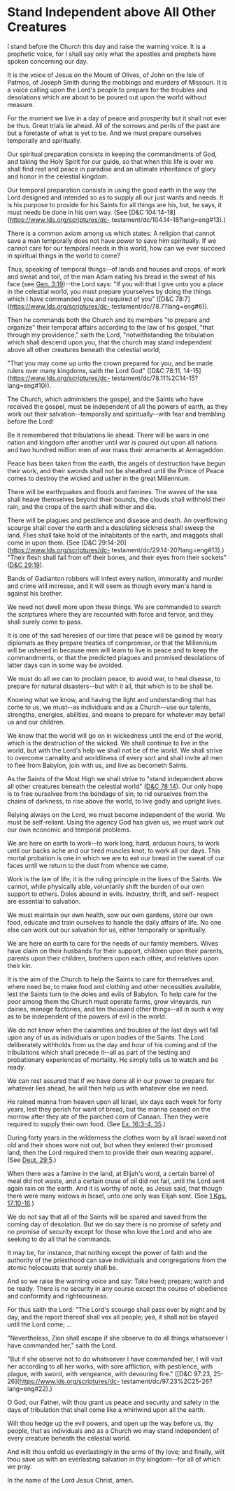 # Stand Independent above All Other Creatures

I stand before the Church this day and raise the warning voice. It is a
prophetic voice, for I shall say only what the apostles and prophets have
spoken concerning our day.

It is the voice of Jesus on the Mount of Olives, of John on the Isle of
Patmos, of Joseph Smith during the mobbings and murders of Missouri. It is a
voice calling upon the Lord's people to prepare for the troubles and
desolations which are about to be poured out upon the world without measure.

For the moment we live in a day of peace and prosperity but it shall not ever
be thus. Great trials lie ahead. All of the sorrows and perils of the past are
but a foretaste of what is yet to be. And we must prepare ourselves temporally
and spiritually.

Our spiritual preparation consists in keeping the commandments of God, and
taking the Holy Spirit for our guide, so that when this life is over we shall
find rest and peace in paradise and an ultimate inheritance of glory and honor
in the celestial kingdom.

Our temporal preparation consists in using the good earth in the way the Lord
designed and intended so as to supply all our just wants and needs. It is his
purpose to provide for his Saints for all things are his, but, he says, it
must needs be done in his own way. (See [D&amp;C
104:14-18](https://www.lds.org/scriptures/dc-
testament/dc/104.14-18?lang=eng#13).)

There is a common axiom among us which states: A religion that cannot save a
man temporally does not have power to save him spiritually. If we cannot care
for our temporal needs in this world, how can we ever succeed in spiritual
things in the world to come?

Thus, speaking of temporal things--of lands and houses and crops, of work and
sweat and toil, of the man Adam eating his bread in the sweat of his face (see
[Gen. 3:19](https://www.lds.org/scriptures/ot/gen/3.19?lang=eng#18))--the Lord
says: "If you will that I give unto you a place in the celestial world, you
must prepare yourselves by doing the things which I have commanded you and
required of you" ([D&amp;C 78:7](https://www.lds.org/scriptures/dc-
testament/dc/78.7?lang=eng#6)).

Then he commands both the Church and its members "to prepare and organize"
their temporal affairs according to the law of his gospel, "that through my
providence," saith the Lord, "notwithstanding the tribulation which shall
descend upon you, that the church may stand independent above all other
creatures beneath the celestial world;

"That you may come up unto the crown prepared for you, and be made rulers over
many kingdoms, saith the Lord God" ([D&amp;C 78:11,
14-15](https://www.lds.org/scriptures/dc-
testament/dc/78.11%2C14-15?lang=eng#10)).

The Church, which administers the gospel, and the Saints who have received the
gospel, must be independent of all the powers of earth, as they work out their
salvation--temporally and spiritually--with fear and trembling before the
Lord!

Be it remembered that tribulations lie ahead. There will be wars in one nation
and kingdom after another until war is poured out upon all nations and two
hundred million men of war mass their armaments at Armageddon.

Peace has been taken from the earth, the angels of destruction have begun
their work, and their swords shall not be sheathed until the Prince of Peace
comes to destroy the wicked and usher in the great Millennium.

There will be earthquakes and floods and famines. The waves of the sea shall
heave themselves beyond their bounds, the clouds shall withhold their rain,
and the crops of the earth shall wither and die.

There will be plagues and pestilence and disease and death. An overflowing
scourge shall cover the earth and a desolating sickness shall sweep the land.
Flies shall take hold of the inhabitants of the earth, and maggots shall come
in upon them. (See [D&amp;C 29:14-20](https://www.lds.org/scriptures/dc-
testament/dc/29.14-20?lang=eng#13).) "Their flesh shall fall from off their
bones, and their eyes from their sockets" ([D&amp;C
29:19](https://www.lds.org/scriptures/dc-testament/dc/29.19?lang=eng#18)).

Bands of Gadianton robbers will infest every nation, immorality and murder and
crime will increase, and it will seem as though every man's hand is against
his brother.

We need not dwell more upon these things. We are commanded to search the
scriptures where they are recounted with force and fervor, and they shall
surely come to pass.

It is one of the sad heresies of our time that peace will be gained by weary
diplomats as they prepare treaties of compromise, or that the Millennium will
be ushered in because men will learn to live in peace and to keep the
commandments, or that the predicted plagues and promised desolations of latter
days can in some way be avoided.

We must do all we can to proclaim peace, to avoid war, to heal disease, to
prepare for natural disasters--but with it all, that which is to be shall be.

Knowing what we know, and having the light and understanding that has come to
us, we must--as individuals and as a Church--use our talents, strengths,
energies, abilities, and means to prepare for whatever may befall us and our
children.

We know that the world will go on in wickedness until the end of the world,
which is the destruction of the wicked. We shall continue to live in the
world, but with the Lord's help we shall not be of the world. We shall strive
to overcome carnality and worldliness of every sort and shall invite all men
to flee from Babylon, join with us, and live as becometh Saints.

As the Saints of the Most High we shall strive to "stand independent above all
other creatures beneath the celestial world" ([D&amp;C
78:14](https://www.lds.org/scriptures/dc-testament/dc/78.14?lang=eng#13)). Our
only hope is to free ourselves from the bondage of sin, to rid ourselves from
the chains of darkness, to rise above the world, to live godly and upright
lives.

Relying always on the Lord, we must become independent of the world. We must
be self-reliant. Using the agency God has given us, we must work out our own
economic and temporal problems.

We are here on earth to work--to work long, hard, arduous hours, to work until
our backs ache and our tired muscles knot, to work all our days. This mortal
probation is one in which we are to eat our bread in the sweat of our faces
until we return to the dust from whence we came.

Work is the law of life; it is the ruling principle in the lives of the
Saints. We cannot, while physically able, voluntarily shift the burden of our
own support to others. Doles abound in evils. Industry, thrift, and self-
respect are essential to salvation.

We must maintain our own health, sow our own gardens, store our own food,
educate and train ourselves to handle the daily affairs of life. No one else
can work out our salvation for us, either temporally or spiritually.

We are here on earth to care for the needs of our family members. Wives have
claim on their husbands for their support, children upon their parents,
parents upon their children, brothers upon each other, and relatives upon
their kin.

It is the aim of the Church to help the Saints to care for themselves and,
where need be, to make food and clothing and other necessities available, lest
the Saints turn to the doles and evils of Babylon. To help care for the poor
among them the Church must operate farms, grow vineyards, run dairies, manage
factories, and ten thousand other things--all in such a way as to be
independent of the powers of evil in the world.

We do not know when the calamities and troubles of the last days will fall
upon any of us as individuals or upon bodies of the Saints. The Lord
deliberately withholds from us the day and hour of his coming and of the
tribulations which shall precede it--all as part of the testing and
probationary experiences of mortality. He simply tells us to watch and be
ready.

We can rest assured that if we have done all in our power to prepare for
whatever lies ahead, he will then help us with whatever else we need.

He rained manna from heaven upon all Israel, six days each week for forty
years, lest they perish for want of bread, but the manna ceased on the morrow
after they ate of the parched corn of Canaan. Then they were required to
supply their own food. (See [Ex. 16:3-4,
35](https://www.lds.org/scriptures/ot/ex/16.3-4%2C35?lang=eng#2).)

During forty years in the wilderness the clothes worn by all Israel waxed not
old and their shoes wore not out, but when they entered their promised land,
then the Lord required them to provide their own wearing apparel. (See [Deut.
29:5](https://www.lds.org/scriptures/ot/deut/29.5?lang=eng#4).)

When there was a famine in the land, at Elijah's word, a certain barrel of
meal did not waste, and a certain cruse of oil did not fail, until the Lord
sent again rain on the earth. And it is worthy of note, as Jesus said, that
though there were many widows in Israel, unto one only was Elijah sent. (See
[1 Kgs.
17:10-16](https://www.lds.org/scriptures/ot/1-kgs/17.10-16?lang=eng#9).)

We do not say that all of the Saints will be spared and saved from the coming
day of desolation. But we do say there is no promise of safety and no promise
of security except for those who love the Lord and who are seeking to do all
that he commands.

It may be, for instance, that nothing except the power of faith and the
authority of the priesthood can save individuals and congregations from the
atomic holocausts that surely shall be.

And so we raise the warning voice and say: Take heed; prepare; watch and be
ready. There is no security in any course except the course of obedience and
conformity and righteousness.

For thus saith the Lord: "The Lord's scourge shall pass over by night and by
day, and the report thereof shall vex all people; yea, it shall not be stayed
until the Lord come; ...

"Nevertheless, Zion shall escape if she observe to do all things whatsoever I
have commanded her," saith the Lord.

"But if she observe not to do whatsoever I have commanded her, I will visit
her according to all her works, with sore affliction, with pestilence, with
plague, with sword, with vengeance, with devouring fire." ([D&amp;C 97:23,
25-26](https://www.lds.org/scriptures/dc-
testament/dc/97.23%2C25-26?lang=eng#22).)

O God, our Father, wilt thou grant us peace and security and safety in the
days of tribulation that shall come like a whirlwind upon all the earth.

Wilt thou hedge up the evil powers, and open up the way before us, thy people,
that as individuals and as a Church we may stand independent of every creature
beneath the celestial world.

And wilt thou enfold us everlastingly in the arms of thy love; and finally,
wilt thou save us with an everlasting salvation in thy kingdom--for all of
which we pray.

In the name of the Lord Jesus Christ, amen.

